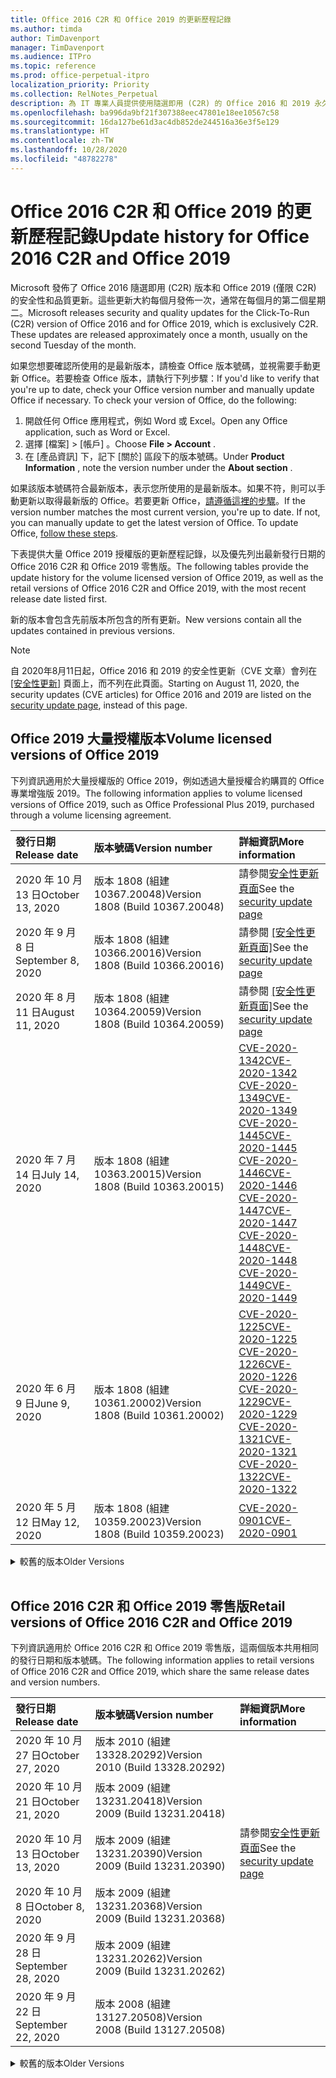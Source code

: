 ```yaml
---
title: Office 2016 C2R 和 Office 2019 的更新歷程記錄
ms.author: timda
author: TimDavenport
manager: TimDavenport
ms.audience: ITPro
ms.topic: reference
ms.prod: office-perpetual-itpro
localization_priority: Priority
ms.collection: RelNotes_Perpetual
description: 為 IT 專業人員提供使用隨選即用 (C2R) 的 Office 2016 和 2019 永久版本的更新歷程記錄
ms.openlocfilehash: ba996da9bf21f307388eec47801e18ee10567c58
ms.sourcegitcommit: 16da127be61d3ac4db852de244516a36e3f5e129
ms.translationtype: HT
ms.contentlocale: zh-TW
ms.lasthandoff: 10/28/2020
ms.locfileid: "48782278"
---
```

# <a name="update-history-for-office-2016-c2r-and-office-2019"></a><span data-ttu-id="e632d-103">Office 2016 C2R 和 Office 2019 的更新歷程記錄</span><span class="sxs-lookup"><span data-stu-id="e632d-103">Update history for Office 2016 C2R and Office 2019</span></span>

<span data-ttu-id="e632d-p101">Microsoft 發佈了 Office 2016 隨選即用 (C2R) 版本和 Office 2019 (僅限 C2R) 的安全性和品質更新。這些更新大約每個月發佈一次，通常在每個月的第二個星期二。</span><span class="sxs-lookup"><span data-stu-id="e632d-p101">Microsoft releases security and quality updates for the Click-To-Run (C2R) version of Office 2016 and for Office 2019, which is exclusively C2R. These updates are released approximately once a month, usually on the second Tuesday of the month.</span></span>

<span data-ttu-id="e632d-p102">如果您想要確認所使用的是最新版本，請檢查 Office 版本號碼，並視需要手動更新 Office。若要檢查 Office 版本，請執行下列步驟：</span><span class="sxs-lookup"><span data-stu-id="e632d-p102">If you'd like to verify that you're up to date, check your Office version number and manually update Office if necessary. To check your version of Office, do the following:</span></span>

  1.    <span data-ttu-id="e632d-108">開啟任何 Office 應用程式，例如 Word 或 Excel。</span><span class="sxs-lookup"><span data-stu-id="e632d-108">Open any Office application, such as Word or Excel.</span></span>
  2.    <span data-ttu-id="e632d-109">選擇 [檔案] > [帳戶]  。</span><span class="sxs-lookup"><span data-stu-id="e632d-109">Choose **File > Account** .</span></span>
  3.    <span data-ttu-id="e632d-110">在 [產品資訊]  下，記下 [關於]  區段下的版本號碼。</span><span class="sxs-lookup"><span data-stu-id="e632d-110">Under **Product Information** , note the version number under the **About section** .</span></span>

<span data-ttu-id="e632d-p103">如果該版本號碼符合最新版本，表示您所使用的是最新版本。如果不符，則可以手動更新以取得最新版的 Office。若要更新 Office，[請遵循這裡的步驟](https://support.office.com/article/2ab296f3-7f03-43a2-8e50-46de917611c5)。</span><span class="sxs-lookup"><span data-stu-id="e632d-p103">If the version number matches the most current version, you're up to date. If not, you can manually update to get the latest version of Office. To update Office, [follow these steps](https://support.office.com/article/2ab296f3-7f03-43a2-8e50-46de917611c5).</span></span>


<span data-ttu-id="e632d-114">下表提供大量 Office 2019 授權版的更新歷程記錄，以及優先列出最新發行日期的 Office 2016 C2R 和 Office 2019 零售版。</span><span class="sxs-lookup"><span data-stu-id="e632d-114">The following tables provide the update history for the volume licensed version of Office 2019, as well as the retail versions of Office 2016 C2R and Office 2019, with the most recent release date listed first.</span></span>

<span data-ttu-id="e632d-115">新的版本會包含先前版本所包含的所有更新。</span><span class="sxs-lookup"><span data-stu-id="e632d-115">New versions contain all the updates contained in previous versions.</span></span>


 > [!NOTE]
> <span data-ttu-id="e632d-116">自 2020年8月11日起，Office 2016 和 2019 的安全性更新（CVE 文章）會列在 [[安全性更新]](https://docs.microsoft.com/officeupdates/microsoft365-apps-security-updates) 頁面上，而不列在此頁面。</span><span class="sxs-lookup"><span data-stu-id="e632d-116">Starting on August 11, 2020, the security updates (CVE articles) for Office 2016 and 2019 are listed on the [security update page](https://docs.microsoft.com/officeupdates/microsoft365-apps-security-updates), instead of this page.</span></span> 


## <a name="volume-licensed-versions-of-office-2019"></a><span data-ttu-id="e632d-117">Office 2019 大量授權版本</span><span class="sxs-lookup"><span data-stu-id="e632d-117">Volume licensed versions of Office 2019</span></span>
<span data-ttu-id="e632d-118">下列資訊適用於大量授權版的 Office 2019，例如透過大量授權合約購買的 Office 專業增強版 2019。</span><span class="sxs-lookup"><span data-stu-id="e632d-118">The following information applies to volume licensed versions of Office 2019, such as Office Professional Plus 2019, purchased through a volume licensing agreement.</span></span>

[//]: # (DO NOT REMOVE VL TABLE START)


|<span data-ttu-id="e632d-120">**發行日期**</span><span class="sxs-lookup"><span data-stu-id="e632d-120">**Release date**</span></span>|<span data-ttu-id="e632d-121">**版本號碼**</span><span class="sxs-lookup"><span data-stu-id="e632d-121">**Version number**</span></span>|<span data-ttu-id="e632d-122">**詳細資訊**</span><span class="sxs-lookup"><span data-stu-id="e632d-122">**More information**</span></span>|
|:-----|:-----|:-----|
|<span data-ttu-id="e632d-123">2020 年 10 月 13 日</span><span class="sxs-lookup"><span data-stu-id="e632d-123">October 13, 2020</span></span>|<span data-ttu-id="e632d-124">版本 1808 (組建 10367.20048)</span><span class="sxs-lookup"><span data-stu-id="e632d-124">Version 1808 (Build 10367.20048)</span></span>|<span data-ttu-id="e632d-125">請參閱[安全性更新頁面](https://docs.microsoft.com/officeupdates/microsoft365-apps-security-updates)</span><span class="sxs-lookup"><span data-stu-id="e632d-125">See the [security update page](https://docs.microsoft.com/officeupdates/microsoft365-apps-security-updates)</span></span>  |
|<span data-ttu-id="e632d-126">2020 年 9 月 8 日</span><span class="sxs-lookup"><span data-stu-id="e632d-126">September 8, 2020</span></span>|<span data-ttu-id="e632d-127">版本 1808 (組建 10366.20016)</span><span class="sxs-lookup"><span data-stu-id="e632d-127">Version 1808 (Build 10366.20016)</span></span>|<span data-ttu-id="e632d-128">請參閱 [[安全性更新頁面]](https://docs.microsoft.com/officeupdates/microsoft365-apps-security-updates)</span><span class="sxs-lookup"><span data-stu-id="e632d-128">See the [security update page](https://docs.microsoft.com/officeupdates/microsoft365-apps-security-updates)</span></span> |
|<span data-ttu-id="e632d-129">2020 年 8 月 11 日</span><span class="sxs-lookup"><span data-stu-id="e632d-129">August 11, 2020</span></span>|<span data-ttu-id="e632d-130">版本 1808 (組建 10364.20059)</span><span class="sxs-lookup"><span data-stu-id="e632d-130">Version 1808 (Build 10364.20059)</span></span>|<span data-ttu-id="e632d-131">請參閱 [[安全性更新頁面]](https://docs.microsoft.com/officeupdates/microsoft365-apps-security-updates)</span><span class="sxs-lookup"><span data-stu-id="e632d-131">See the [security update page](https://docs.microsoft.com/officeupdates/microsoft365-apps-security-updates)</span></span> |
|<span data-ttu-id="e632d-132">2020 年 7 月 14 日</span><span class="sxs-lookup"><span data-stu-id="e632d-132">July 14, 2020</span></span>   |<span data-ttu-id="e632d-133">版本 1808 (組建 10363.20015)</span><span class="sxs-lookup"><span data-stu-id="e632d-133">Version 1808 (Build 10363.20015)</span></span>  |[<span data-ttu-id="e632d-134">CVE-2020-1342</span><span class="sxs-lookup"><span data-stu-id="e632d-134">CVE-2020-1342</span></span>](https://portal.msrc.microsoft.com/zh-TW/security-guidance/advisory/CVE-2020-1342) <br/>[<span data-ttu-id="e632d-135">CVE-2020-1349</span><span class="sxs-lookup"><span data-stu-id="e632d-135">CVE-2020-1349</span></span>](https://portal.msrc.microsoft.com/zh-TW/security-guidance/advisory/CVE-2020-1349) <br/>[<span data-ttu-id="e632d-136">CVE-2020-1445</span><span class="sxs-lookup"><span data-stu-id="e632d-136">CVE-2020-1445</span></span>](https://portal.msrc.microsoft.com/zh-TW/security-guidance/advisory/CVE-2020-1445) <br/>[<span data-ttu-id="e632d-137">CVE-2020-1446</span><span class="sxs-lookup"><span data-stu-id="e632d-137">CVE-2020-1446</span></span>](https://portal.msrc.microsoft.com/zh-TW/security-guidance/advisory/CVE-2020-1446) <br/>[<span data-ttu-id="e632d-138">CVE-2020-1447</span><span class="sxs-lookup"><span data-stu-id="e632d-138">CVE-2020-1447</span></span>](https://portal.msrc.microsoft.com/zh-TW/security-guidance/advisory/CVE-2020-1447) <br/>[<span data-ttu-id="e632d-139">CVE-2020-1448</span><span class="sxs-lookup"><span data-stu-id="e632d-139">CVE-2020-1448</span></span>](https://portal.msrc.microsoft.com/zh-TW/security-guidance/advisory/CVE-2020-1448) <br/>[<span data-ttu-id="e632d-140">CVE-2020-1449</span><span class="sxs-lookup"><span data-stu-id="e632d-140">CVE-2020-1449</span></span>](https://portal.msrc.microsoft.com/zh-TW/security-guidance/advisory/CVE-2020-1449) <br/>|
|<span data-ttu-id="e632d-141">2020 年 6 月 9 日</span><span class="sxs-lookup"><span data-stu-id="e632d-141">June 9, 2020</span></span>   |<span data-ttu-id="e632d-142">版本 1808 (組建 10361.20002)</span><span class="sxs-lookup"><span data-stu-id="e632d-142">Version 1808 (Build 10361.20002)</span></span>  |[<span data-ttu-id="e632d-143">CVE-2020-1225</span><span class="sxs-lookup"><span data-stu-id="e632d-143">CVE-2020-1225</span></span>](https://portal.msrc.microsoft.com/zh-TW/security-guidance/advisory/CVE-2020-1225) <br/> [<span data-ttu-id="e632d-144">CVE-2020-1226</span><span class="sxs-lookup"><span data-stu-id="e632d-144">CVE-2020-1226</span></span>](https://portal.msrc.microsoft.com/zh-TW/security-guidance/advisory/CVE-2020-1226) <br/>[<span data-ttu-id="e632d-145">CVE-2020-1229</span><span class="sxs-lookup"><span data-stu-id="e632d-145">CVE-2020-1229</span></span>](https://portal.msrc.microsoft.com/zh-TW/security-guidance/advisory/CVE-2020-1229) <br/>[<span data-ttu-id="e632d-146">CVE-2020-1321</span><span class="sxs-lookup"><span data-stu-id="e632d-146">CVE-2020-1321</span></span>](https://portal.msrc.microsoft.com/zh-TW/security-guidance/advisory/CVE-2020-1321) <br/>[<span data-ttu-id="e632d-147">CVE-2020-1322</span><span class="sxs-lookup"><span data-stu-id="e632d-147">CVE-2020-1322</span></span>](https://portal.msrc.microsoft.com/zh-TW/security-guidance/advisory/CVE-2020-1322) <br/>|
|<span data-ttu-id="e632d-148">2020 年 5 月 12 日</span><span class="sxs-lookup"><span data-stu-id="e632d-148">May 12, 2020</span></span>   |<span data-ttu-id="e632d-149">版本 1808 (組建 10359.20023)</span><span class="sxs-lookup"><span data-stu-id="e632d-149">Version 1808 (Build 10359.20023)</span></span>  |[<span data-ttu-id="e632d-150">CVE-2020-0901</span><span class="sxs-lookup"><span data-stu-id="e632d-150">CVE-2020-0901</span></span>](https://portal.msrc.microsoft.com/zh-TW/security-guidance/advisory/CVE-2020-0901) <br/> |


[//]: # (DO NOT REMOVE VL TABLE END)

<details>
<summary><span data-ttu-id="e632d-152">較舊的版本</span><span class="sxs-lookup"><span data-stu-id="e632d-152">Older Versions</span></span></summary>
 

[//]: # (DO NOT REMOVE VL OLD TABLE START)


|<span data-ttu-id="e632d-154">**發行日期**</span><span class="sxs-lookup"><span data-stu-id="e632d-154">**Release date**</span></span>|<span data-ttu-id="e632d-155">**版本號碼**</span><span class="sxs-lookup"><span data-stu-id="e632d-155">**Version number**</span></span>|<span data-ttu-id="e632d-156">**詳細資訊**</span><span class="sxs-lookup"><span data-stu-id="e632d-156">**More information**</span></span>|
|:-----|:-----|:-----|
|<span data-ttu-id="e632d-157">2020 年 4 月 14 日</span><span class="sxs-lookup"><span data-stu-id="e632d-157">April 14, 2020</span></span>   |<span data-ttu-id="e632d-158">版本 1808 (組建 10358.20061)</span><span class="sxs-lookup"><span data-stu-id="e632d-158">Version 1808 (Build 10358.20061)</span></span>  |[<span data-ttu-id="e632d-159">CVE-2020-0760</span><span class="sxs-lookup"><span data-stu-id="e632d-159">CVE-2020-0760</span></span>](https://portal.msrc.microsoft.com/zh-TW/security-guidance/advisory/CVE-2020-0760) <br/> [<span data-ttu-id="e632d-160">CVE-2020-0906</span><span class="sxs-lookup"><span data-stu-id="e632d-160">CVE-2020-0906</span></span>](https://portal.msrc.microsoft.com/zh-TW/security-guidance/advisory/CVE-2020-0906) <br/> [<span data-ttu-id="e632d-161">CVE-2020-0961</span><span class="sxs-lookup"><span data-stu-id="e632d-161">CVE-2020-0961</span></span>](https://portal.msrc.microsoft.com/zh-TW/security-guidance/advisory/CVE-2020-0961) <br/> [<span data-ttu-id="e632d-162">CVE-2020-0980</span><span class="sxs-lookup"><span data-stu-id="e632d-162">CVE-2020-0980</span></span>](https://portal.msrc.microsoft.com/zh-TW/security-guidance/advisory/CVE-2020-0980) <br/>[<span data-ttu-id="e632d-163">CVE-2020-0991</span><span class="sxs-lookup"><span data-stu-id="e632d-163">CVE-2020-0991</span></span>](https://portal.msrc.microsoft.com/zh-TW/security-guidance/advisory/CVE-2020-0991) <br/> |
|<span data-ttu-id="e632d-164">2020 年 3 月 10 日</span><span class="sxs-lookup"><span data-stu-id="e632d-164">March 10, 2020</span></span>   |<span data-ttu-id="e632d-165">版本 1808 (組建 10357.20081)</span><span class="sxs-lookup"><span data-stu-id="e632d-165">Version 1808 (Build 10357.20081)</span></span>  |[<span data-ttu-id="e632d-166">CVE-2020-0850</span><span class="sxs-lookup"><span data-stu-id="e632d-166">CVE-2020-0850</span></span>](https://portal.msrc.microsoft.com/zh-TW/security-guidance/advisory/CVE-2020-0850) <br/> [<span data-ttu-id="e632d-167">CVE-2020-0852</span><span class="sxs-lookup"><span data-stu-id="e632d-167">CVE-2020-0852</span></span>](https://portal.msrc.microsoft.com/zh-TW/security-guidance/advisory/CVE-2020-0852) <br/> [<span data-ttu-id="e632d-168">CVE-2020-0892</span><span class="sxs-lookup"><span data-stu-id="e632d-168">CVE-2020-0892</span></span>](https://portal.msrc.microsoft.com/zh-TW/security-guidance/advisory/CVE-2020-0892) <br/>  |
|<span data-ttu-id="e632d-169">2020 年 2 月 11 日</span><span class="sxs-lookup"><span data-stu-id="e632d-169">February 11, 2020</span></span>   |<span data-ttu-id="e632d-170">版本 1808 (組建 10356.20006)</span><span class="sxs-lookup"><span data-stu-id="e632d-170">Version 1808 (Build 10356.20006)</span></span>  |[<span data-ttu-id="e632d-171">CVE-2020-0696</span><span class="sxs-lookup"><span data-stu-id="e632d-171">CVE-2020-0696</span></span>](https://portal.msrc.microsoft.com/zh-TW/security-guidance/advisory/CVE-2020-0696) <br/> [<span data-ttu-id="e632d-172">CVE-2020-0759</span><span class="sxs-lookup"><span data-stu-id="e632d-172">CVE-2020-0759</span></span>](https://portal.msrc.microsoft.com/zh-TW/security-guidance/advisory/CVE-2020-0759) <br/>  |


[//]: # (DO NOT REMOVE VL OLD TABLE END)

</details>


<br/>

## <a name="retail-versions-of-office-2016-c2r-and-office-2019"></a><span data-ttu-id="e632d-174">Office 2016 C2R 和 Office 2019 零售版</span><span class="sxs-lookup"><span data-stu-id="e632d-174">Retail versions of Office 2016 C2R and Office 2019</span></span>
<span data-ttu-id="e632d-175">下列資訊適用於 Office 2016 C2R 和 Office 2019 零售版，這兩個版本共用相同的發行日期和版本號碼。</span><span class="sxs-lookup"><span data-stu-id="e632d-175">The following information applies to retail versions of Office 2016 C2R and Office 2019, which share the same release dates and version numbers.</span></span>

[//]: # (DO NOT REMOVE RETAIL TABLE START)


|<span data-ttu-id="e632d-177">**發行日期**</span><span class="sxs-lookup"><span data-stu-id="e632d-177">**Release date**</span></span>|<span data-ttu-id="e632d-178">**版本號碼**</span><span class="sxs-lookup"><span data-stu-id="e632d-178">**Version number**</span></span>|<span data-ttu-id="e632d-179">**詳細資訊**</span><span class="sxs-lookup"><span data-stu-id="e632d-179">**More information**</span></span>|
|:-----|:-----|:-----|
|<span data-ttu-id="e632d-180">2020 年 10 月 27 日</span><span class="sxs-lookup"><span data-stu-id="e632d-180">October 27, 2020</span></span>|<span data-ttu-id="e632d-181">版本 2010 (組建 13328.20292)</span><span class="sxs-lookup"><span data-stu-id="e632d-181">Version 2010 (Build 13328.20292)</span></span>| |
|<span data-ttu-id="e632d-182">2020 年 10 月 21 日</span><span class="sxs-lookup"><span data-stu-id="e632d-182">October 21, 2020</span></span>|<span data-ttu-id="e632d-183">版本 2009 (組建 13231.20418)</span><span class="sxs-lookup"><span data-stu-id="e632d-183">Version 2009 (Build 13231.20418)</span></span>| |
|<span data-ttu-id="e632d-184">2020 年 10 月 13 日</span><span class="sxs-lookup"><span data-stu-id="e632d-184">October 13, 2020</span></span>|<span data-ttu-id="e632d-185">版本 2009 (組建 13231.20390)</span><span class="sxs-lookup"><span data-stu-id="e632d-185">Version 2009 (Build 13231.20390)</span></span>|<span data-ttu-id="e632d-186">請參閱[安全性更新頁面](https://docs.microsoft.com/officeupdates/microsoft365-apps-security-updates)</span><span class="sxs-lookup"><span data-stu-id="e632d-186">See the [security update page](https://docs.microsoft.com/officeupdates/microsoft365-apps-security-updates)</span></span>  |
|<span data-ttu-id="e632d-187">2020 年 10 月 8 日</span><span class="sxs-lookup"><span data-stu-id="e632d-187">October 8, 2020</span></span>|<span data-ttu-id="e632d-188">版本 2009 (組建 13231.20368)</span><span class="sxs-lookup"><span data-stu-id="e632d-188">Version 2009 (Build 13231.20368)</span></span>| |
|<span data-ttu-id="e632d-189">2020 年 9 月 28 日</span><span class="sxs-lookup"><span data-stu-id="e632d-189">September 28, 2020</span></span>|<span data-ttu-id="e632d-190">版本 2009 (組建 13231.20262)</span><span class="sxs-lookup"><span data-stu-id="e632d-190">Version 2009 (Build 13231.20262)</span></span>| |
|<span data-ttu-id="e632d-191">2020 年 9 月 22 日</span><span class="sxs-lookup"><span data-stu-id="e632d-191">September 22, 2020</span></span>|<span data-ttu-id="e632d-192">版本 2008 (組建 13127.20508)</span><span class="sxs-lookup"><span data-stu-id="e632d-192">Version 2008 (Build 13127.20508)</span></span>| |


[//]: # (DO NOT REMOVE RETAIL TABLE END)

<details>
<summary><span data-ttu-id="e632d-194">較舊的版本</span><span class="sxs-lookup"><span data-stu-id="e632d-194">Older Versions</span></span></summary>
 

[//]: # (DO NOT REMOVE RETAIL OLD TABLE START)


|<span data-ttu-id="e632d-196">**發行日期**</span><span class="sxs-lookup"><span data-stu-id="e632d-196">**Release date**</span></span>|<span data-ttu-id="e632d-197">**版本號碼**</span><span class="sxs-lookup"><span data-stu-id="e632d-197">**Version number**</span></span>|<span data-ttu-id="e632d-198">**詳細資訊**</span><span class="sxs-lookup"><span data-stu-id="e632d-198">**More information**</span></span>|
|:-----|:-----|:-----|
|<span data-ttu-id="e632d-199">2020 年 9 月 9 日</span><span class="sxs-lookup"><span data-stu-id="e632d-199">September 9, 2020</span></span>|<span data-ttu-id="e632d-200">版本 2008 (組建 13127.20408)</span><span class="sxs-lookup"><span data-stu-id="e632d-200">Version 2008 (Build 13127.20408)</span></span>|<span data-ttu-id="e632d-201">請參閱[安全性更新頁面](https://docs.microsoft.com/officeupdates/microsoft365-apps-security-updates)</span><span class="sxs-lookup"><span data-stu-id="e632d-201">See the [security update page](https://docs.microsoft.com/officeupdates/microsoft365-apps-security-updates)</span></span> |
|<span data-ttu-id="e632d-202">2020 年 8 月 31 日</span><span class="sxs-lookup"><span data-stu-id="e632d-202">August 31, 2020</span></span>|<span data-ttu-id="e632d-203">版本 2008 (組建 13127.20296)</span><span class="sxs-lookup"><span data-stu-id="e632d-203">Version 2008 (Build 13127.20296)</span></span>| |
|<span data-ttu-id="e632d-204">2020 年 8 月 25 日</span><span class="sxs-lookup"><span data-stu-id="e632d-204">August 25, 2020</span></span>|<span data-ttu-id="e632d-205">版本 2007 (組建 13029.20460)</span><span class="sxs-lookup"><span data-stu-id="e632d-205">Version 2007 (Build 13029.20460)</span></span>| |
|<span data-ttu-id="e632d-206">2020 年 8 月 11 日</span><span class="sxs-lookup"><span data-stu-id="e632d-206">August 11, 2020</span></span>|<span data-ttu-id="e632d-207">版本 2007 (組建 13029.20344)</span><span class="sxs-lookup"><span data-stu-id="e632d-207">Version 2007 (Build 13029.20344)</span></span>|<span data-ttu-id="e632d-208">請參閱 [[安全性更新頁面]](https://docs.microsoft.com/officeupdates/microsoft365-apps-security-updates)</span><span class="sxs-lookup"><span data-stu-id="e632d-208">See the [security update page](https://docs.microsoft.com/officeupdates/microsoft365-apps-security-updates)</span></span> |
|<span data-ttu-id="e632d-209">2020 年 7 月 30 日</span><span class="sxs-lookup"><span data-stu-id="e632d-209">July 30, 2020</span></span>|<span data-ttu-id="e632d-210">版本 2007 (組建 13029.20308)</span><span class="sxs-lookup"><span data-stu-id="e632d-210">Version 2007 (Build 13029.20308)</span></span>  |<span data-ttu-id="e632d-211">各種錯誤和效能修正。</span><span class="sxs-lookup"><span data-stu-id="e632d-211">Various bug and performance fixes.</span></span>  <br/>  |
|<span data-ttu-id="e632d-212">2020 年 7 月 28 日</span><span class="sxs-lookup"><span data-stu-id="e632d-212">July 28, 2020</span></span>|<span data-ttu-id="e632d-213">版本 2006 (組建 13001.20498)</span><span class="sxs-lookup"><span data-stu-id="e632d-213">Version 2006 (Build 13001.20498)</span></span>  |<span data-ttu-id="e632d-214">各種錯誤和效能修正。</span><span class="sxs-lookup"><span data-stu-id="e632d-214">Various bug and performance fixes.</span></span>  <br/>  |
|<span data-ttu-id="e632d-215">2020 年 7 月 14 日</span><span class="sxs-lookup"><span data-stu-id="e632d-215">July 14, 2020</span></span>|<span data-ttu-id="e632d-216">版本 2006 (組建13001.20384)</span><span class="sxs-lookup"><span data-stu-id="e632d-216">Version 2006 (Build 13001.20384)</span></span>  |[<span data-ttu-id="e632d-217">CVE-2020-1342</span><span class="sxs-lookup"><span data-stu-id="e632d-217">CVE-2020-1342</span></span>](https://portal.msrc.microsoft.com/zh-TW/security-guidance/advisory/CVE-2020-1342) <br/>[<span data-ttu-id="e632d-218">CVE-2020-1349</span><span class="sxs-lookup"><span data-stu-id="e632d-218">CVE-2020-1349</span></span>](https://portal.msrc.microsoft.com/zh-TW/security-guidance/advisory/CVE-2020-1349) <br/>[<span data-ttu-id="e632d-219">CVE-2020-1445</span><span class="sxs-lookup"><span data-stu-id="e632d-219">CVE-2020-1445</span></span>](https://portal.msrc.microsoft.com/zh-TW/security-guidance/advisory/CVE-2020-1445) <br/>[<span data-ttu-id="e632d-220">CVE-2020-1446</span><span class="sxs-lookup"><span data-stu-id="e632d-220">CVE-2020-1446</span></span>](https://portal.msrc.microsoft.com/zh-TW/security-guidance/advisory/CVE-2020-1446) <br/>[<span data-ttu-id="e632d-221">CVE-2020-1447</span><span class="sxs-lookup"><span data-stu-id="e632d-221">CVE-2020-1447</span></span>](https://portal.msrc.microsoft.com/zh-TW/security-guidance/advisory/CVE-2020-1447) <br/>[<span data-ttu-id="e632d-222">CVE-2020-1449</span><span class="sxs-lookup"><span data-stu-id="e632d-222">CVE-2020-1449</span></span>](https://portal.msrc.microsoft.com/zh-TW/security-guidance/advisory/CVE-2020-1449) <br/>[<span data-ttu-id="e632d-223">CVE-2020-1458</span><span class="sxs-lookup"><span data-stu-id="e632d-223">CVE-2020-1458</span></span>](https://portal.msrc.microsoft.com/zh-TW/security-guidance/advisory/CVE-2020-1458) <br/>|
|<span data-ttu-id="e632d-224">2020 年 6 月 30 日</span><span class="sxs-lookup"><span data-stu-id="e632d-224">June 30, 2020</span></span>|<span data-ttu-id="e632d-225">版本 2006 (組建 13001.20266)</span><span class="sxs-lookup"><span data-stu-id="e632d-225">Version 2006 (Build 13001.20266)</span></span>  |<span data-ttu-id="e632d-226">各種錯誤和效能修正。</span><span class="sxs-lookup"><span data-stu-id="e632d-226">Various bug and performance fixes.</span></span>  <br/>  |
|<span data-ttu-id="e632d-227">2020 年 6 月 24 日</span><span class="sxs-lookup"><span data-stu-id="e632d-227">June 24, 2020</span></span>|<span data-ttu-id="e632d-228">版本 2005 (組建 12827.20470)</span><span class="sxs-lookup"><span data-stu-id="e632d-228">Version 2005 (Build 12827.20470)</span></span>  |<span data-ttu-id="e632d-229">各種錯誤和效能修正。</span><span class="sxs-lookup"><span data-stu-id="e632d-229">Various bug and performance fixes.</span></span>  <br/>  |
|<span data-ttu-id="e632d-230">2020 年 6 月 9 日</span><span class="sxs-lookup"><span data-stu-id="e632d-230">June 9, 2020</span></span>|<span data-ttu-id="e632d-231">版本 2005 (組建 12827.20336)</span><span class="sxs-lookup"><span data-stu-id="e632d-231">Version 2005 (Build 12827.20336)</span></span>  |[<span data-ttu-id="e632d-232">CVE-2020-1225</span><span class="sxs-lookup"><span data-stu-id="e632d-232">CVE-2020-1225</span></span>](https://portal.msrc.microsoft.com/zh-TW/security-guidance/advisory/CVE-2020-1225)  <br/> [<span data-ttu-id="e632d-233">CVE-2020-1226</span><span class="sxs-lookup"><span data-stu-id="e632d-233">CVE-2020-1226</span></span>](https://portal.msrc.microsoft.com/zh-TW/security-guidance/advisory/CVE-2020-1226)  <br/> [<span data-ttu-id="e632d-234">CVE-2020-1229</span><span class="sxs-lookup"><span data-stu-id="e632d-234">CVE-2020-1229</span></span>](https://portal.msrc.microsoft.com/zh-TW/security-guidance/advisory/CVE-2020-1229)  <br/> [<span data-ttu-id="e632d-235">CVE-2020-1321</span><span class="sxs-lookup"><span data-stu-id="e632d-235">CVE-2020-1321</span></span>](https://portal.msrc.microsoft.com/zh-TW/security-guidance/advisory/CVE-2020-1321)  <br/> [<span data-ttu-id="e632d-236">CVE-2020-1322</span><span class="sxs-lookup"><span data-stu-id="e632d-236">CVE-2020-1322</span></span>](https://portal.msrc.microsoft.com/zh-TW/security-guidance/advisory/CVE-2020-1322)  <br/>|
|<span data-ttu-id="e632d-237">2020 年 6 月 2 日</span><span class="sxs-lookup"><span data-stu-id="e632d-237">June 2, 2020</span></span>|<span data-ttu-id="e632d-238">版本 2005 (組建 12827.20268)</span><span class="sxs-lookup"><span data-stu-id="e632d-238">Version 2005 (Build 12827.20268)</span></span>  |<span data-ttu-id="e632d-239">各種錯誤和效能修正。</span><span class="sxs-lookup"><span data-stu-id="e632d-239">Various bug and performance fixes.</span></span>  <br/>  |
|<span data-ttu-id="e632d-240">2020 年 5 月 21 日</span><span class="sxs-lookup"><span data-stu-id="e632d-240">May 21, 2020</span></span>|<span data-ttu-id="e632d-241">版本 2004 (組建 12730.20352)</span><span class="sxs-lookup"><span data-stu-id="e632d-241">Version 2004 (Build 12730.20352)</span></span>  |<span data-ttu-id="e632d-242">各種錯誤和效能修正。</span><span class="sxs-lookup"><span data-stu-id="e632d-242">Various bug and performance fixes.</span></span>  <br/>  |
|<span data-ttu-id="e632d-243">2020 年 5 月 12 日</span><span class="sxs-lookup"><span data-stu-id="e632d-243">May 12, 2020</span></span>|<span data-ttu-id="e632d-244">版本 2004 (組建 12730.20270)</span><span class="sxs-lookup"><span data-stu-id="e632d-244">Version 2004 (Build 12730.20270)</span></span>  |[<span data-ttu-id="e632d-245">CVE-2020-0901</span><span class="sxs-lookup"><span data-stu-id="e632d-245">CVE-2020-0901</span></span>](https://portal.msrc.microsoft.com/zh-TW/security-guidance/advisory/CVE-2020-0901)  <br/>  |
|<span data-ttu-id="e632d-246">2020 年 5 月 4 日</span><span class="sxs-lookup"><span data-stu-id="e632d-246">May 4, 2020</span></span>|<span data-ttu-id="e632d-247">版本 2004 (組建 12730.20250)</span><span class="sxs-lookup"><span data-stu-id="e632d-247">Version 2004 (Build 12730.20250)</span></span>  |[<span data-ttu-id="e632d-248">連結</span><span class="sxs-lookup"><span data-stu-id="e632d-248">Link</span></span>](https://support.microsoft.com/office/excel-word-powerpoint-file-becomes-corrupt-when-opening-a-file-that-contains-a-vba-project-or-after-enabling-a-macro-in-an-open-file-ad6ee6ca-db23-4614-a403-282821eb99f6?ui=en-us&rs=en-us&ad=us)<br/>  |
|<span data-ttu-id="e632d-249">2020 年 4 月 29 日</span><span class="sxs-lookup"><span data-stu-id="e632d-249">April 29, 2020</span></span>|<span data-ttu-id="e632d-250">版本 2004 (組建 12730.20236)</span><span class="sxs-lookup"><span data-stu-id="e632d-250">Version 2004 (Build 12730.20236)</span></span>  |<span data-ttu-id="e632d-251">各種錯誤和效能修正。</span><span class="sxs-lookup"><span data-stu-id="e632d-251">Various bug and performance fixes.</span></span> <br/>  |
|<span data-ttu-id="e632d-252">2020 年 4 月 15 日</span><span class="sxs-lookup"><span data-stu-id="e632d-252">April 15, 2020</span></span>|<span data-ttu-id="e632d-253">版本 2003 (組建 12624.20466)</span><span class="sxs-lookup"><span data-stu-id="e632d-253">Version 2003 (Build 12624.20466)</span></span>  |<span data-ttu-id="e632d-254">各種錯誤和效能修正。</span><span class="sxs-lookup"><span data-stu-id="e632d-254">Various bug and performance fixes.</span></span> <br/>  |
|<span data-ttu-id="e632d-255">2020 年 4 月 14 日</span><span class="sxs-lookup"><span data-stu-id="e632d-255">April 14, 2020</span></span>|<span data-ttu-id="e632d-256">版本 2003 (組建 12624.20442)</span><span class="sxs-lookup"><span data-stu-id="e632d-256">Version 2003 (Build 12624.20442)</span></span>  |[<span data-ttu-id="e632d-257">CVE-2020-0760</span><span class="sxs-lookup"><span data-stu-id="e632d-257">CVE-2020-0760</span></span>](https://portal.msrc.microsoft.com/zh-TW/security-guidance/advisory/CVE-2020-0760) <br/> [<span data-ttu-id="e632d-258">CVE-2020-0906</span><span class="sxs-lookup"><span data-stu-id="e632d-258">CVE-2020-0906</span></span>](https://portal.msrc.microsoft.com/zh-TW/security-guidance/advisory/CVE-2020-0906) <br/> [<span data-ttu-id="e632d-259">CVE-2020-0961</span><span class="sxs-lookup"><span data-stu-id="e632d-259">CVE-2020-0961</span></span>](https://portal.msrc.microsoft.com/zh-TW/security-guidance/advisory/CVE-2020-0961) <br/> [<span data-ttu-id="e632d-260">CVE-2020-0979</span><span class="sxs-lookup"><span data-stu-id="e632d-260">CVE-2020-0979</span></span>](https://portal.msrc.microsoft.com/zh-TW/security-guidance/advisory/CVE-2020-0979) <br/> [<span data-ttu-id="e632d-261">CVE-2020-0980</span><span class="sxs-lookup"><span data-stu-id="e632d-261">CVE-2020-0980</span></span>](https://portal.msrc.microsoft.com/zh-TW/security-guidance/advisory/CVE-2020-0980) <br/>[<span data-ttu-id="e632d-262">CVE-2020-0991</span><span class="sxs-lookup"><span data-stu-id="e632d-262">CVE-2020-0991</span></span>](https://portal.msrc.microsoft.com/zh-TW/security-guidance/advisory/CVE-2020-0991) <br/> |
|<span data-ttu-id="e632d-263">2020 年 3 月 31 日</span><span class="sxs-lookup"><span data-stu-id="e632d-263">March 31, 2020</span></span>|<span data-ttu-id="e632d-264">版本 2003 (組建 12624.20382)</span><span class="sxs-lookup"><span data-stu-id="e632d-264">Version 2003 (Build 12624.20382)</span></span>  |<span data-ttu-id="e632d-265">各種錯誤和效能修正。</span><span class="sxs-lookup"><span data-stu-id="e632d-265">Various bug and performance fixes.</span></span> <br/>  |
|<span data-ttu-id="e632d-266">2020 年 3 月 25 日</span><span class="sxs-lookup"><span data-stu-id="e632d-266">March 25, 2020</span></span>|<span data-ttu-id="e632d-267">版本 2003 (組建 12624.20320)</span><span class="sxs-lookup"><span data-stu-id="e632d-267">Version 2003 (Build 12624.20320)</span></span>  |<span data-ttu-id="e632d-268">各種錯誤和效能修正。</span><span class="sxs-lookup"><span data-stu-id="e632d-268">Various bug and performance fixes.</span></span> <br/>  |
|<span data-ttu-id="e632d-269">2020 年 3 月 10 日</span><span class="sxs-lookup"><span data-stu-id="e632d-269">March 10, 2020</span></span>|<span data-ttu-id="e632d-270">版本 2002 (組建 12527.20278)</span><span class="sxs-lookup"><span data-stu-id="e632d-270">Version 2002 (Build 12527.20278)</span></span>  |[<span data-ttu-id="e632d-271">CVE-2020-0850</span><span class="sxs-lookup"><span data-stu-id="e632d-271">CVE-2020-0850</span></span>](https://portal.msrc.microsoft.com/zh-TW/security-guidance/advisory/CVE-2020-0850) <br/> [<span data-ttu-id="e632d-272">CVE-2020-0851</span><span class="sxs-lookup"><span data-stu-id="e632d-272">CVE-2020-0851</span></span>](https://portal.msrc.microsoft.com/zh-TW/security-guidance/advisory/CVE-2020-0851) <br/> [<span data-ttu-id="e632d-273">CVE-2020-0855</span><span class="sxs-lookup"><span data-stu-id="e632d-273">CVE-2020-0855</span></span>](https://portal.msrc.microsoft.com/zh-TW/security-guidance/advisory/CVE-2020-0855) <br/> [<span data-ttu-id="e632d-274">CVE-2020-0892</span><span class="sxs-lookup"><span data-stu-id="e632d-274">CVE-2020-0892</span></span>](https://portal.msrc.microsoft.com/zh-TW/security-guidance/advisory/CVE-2020-0892) <br/>  |
|<span data-ttu-id="e632d-275">2020 年 3 月 1 日</span><span class="sxs-lookup"><span data-stu-id="e632d-275">March 1, 2020</span></span>   |<span data-ttu-id="e632d-276">版本 2002 (組建 12527.20242)</span><span class="sxs-lookup"><span data-stu-id="e632d-276">Version 2002 (Build 12527.20242)</span></span>  |<span data-ttu-id="e632d-277">解決導致協力廠商應用程式無法從 Outlook 傳送電子郵件的問題。</span><span class="sxs-lookup"><span data-stu-id="e632d-277">Addresses an issue that caused third party applications to be unable to send email from Outlook.</span></span> <br/>  |


[//]: # (DO NOT REMOVE RETAIL OLD TABLE END)


</details>






